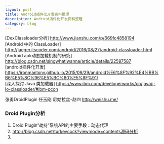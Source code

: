 ```yaml
---
layout: post
title: Android插件化开发资料整理
description: Android插件化开发资料整理
category: blog
---
```



[DexClassloader分析] <http://www.jianshu.com/p/669fc4858194>    
[Android 中的 ClassLoader] <http://jaeger.itscoder.com/android/2016/08/27/android-classloader.html>     
[Android apk动态加载机制的研究] <http://blog.csdn.net/singwhatiwanna/article/details/22597587>   
[android插件化开发] <https://ironmantony.github.io/2015/09/29/android%E6%8F%92%E4%BB%B6%E5%8C%96%E5%BC%80%E5%8F%91/>   
[深入探讨 Java 类加载器] <https://www.ibm.com/developerworks/cn/java/j-lo-classloader/#ibm-pcon>    

张勇DroidPlugin
任玉刚 
尼姑拉丝-赵四
http://weishu.me/ 

### Droid Plugin分析
1. Droid Plugin“劫持”系统API的主要手段：动态代理
2. http://blog.csdn.net/turkeycock?viewmode=contents源码分析
3. 
